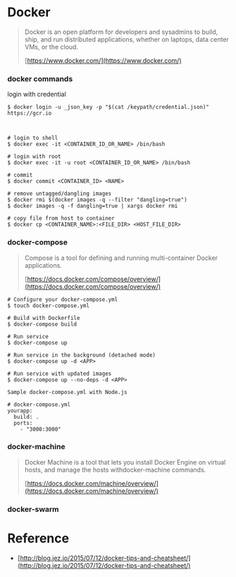 # Docker

> Docker is an open platform for developers and sysadmins to build, ship, and run distributed applications, whether on laptops, data center VMs, or the cloud.
>
> [https://www.docker.com/](https://www.docker.com/)

### docker commands

login with credential

```
$ docker login -u _json_key -p "$(cat /keypath/credential.json)" https://gcr.io
```



```


# login to shell
$ docker exec -it <CONTAINER_ID_OR_NAME> /bin/bash

# login with root
$ docker exec -it -u root <CONTAINER_ID_OR_NAME> /bin/bash

# commit
$ docker commit <CONTAINER_ID> <NAME>

# remove untagged/dangling images
$ docker rmi $(docker images -q --filter "dangling=true")
$ docker images -q -f dangling=true | xargs docker rmi

# copy file from host to container
$ docker cp <CONTAINER_NAME>:<FILE_DIR> <HOST_FILE_DIR>
```

### docker-compose

> Compose is a tool for defining and running multi-container Docker applications.
>
> [https://docs.docker.com/compose/overview/](https://docs.docker.com/compose/overview/)

```
# Configure your docker-compose.yml
$ touch docker-compose.yml

# Build with Dockerfile
$ docker-compose build

# Run service
$ docker-compose up

# Run service in the background (detached mode)
$ docker-compose up -d <APP>

# Run service with updated images
$ docker-compose up --no-deps -d <APP>
```

`Sample docker-compose.yml with Node.js`

```
# docker-compose.yml
yourapp:
  build: .
  ports:
    - "3000:3000"
```

### docker-machine

> Docker Machine is a tool that lets you install Docker Engine on virtual hosts, and manage the hosts withdocker-machine commands.
>
> [https://docs.docker.com/machine/overview/](https://docs.docker.com/machine/overview/)

### docker-swarm

# Reference

* [http://blog.jez.io/2015/07/12/docker-tips-and-cheatsheet/](http://blog.jez.io/2015/07/12/docker-tips-and-cheatsheet/)



